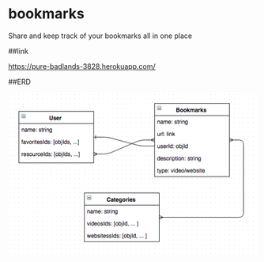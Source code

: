 # bookmarks

Share and keep track of your bookmarks all in one place

##link

https://pure-badlands-3828.herokuapp.com/

##ERD

![](./public/images/ERD.png)
